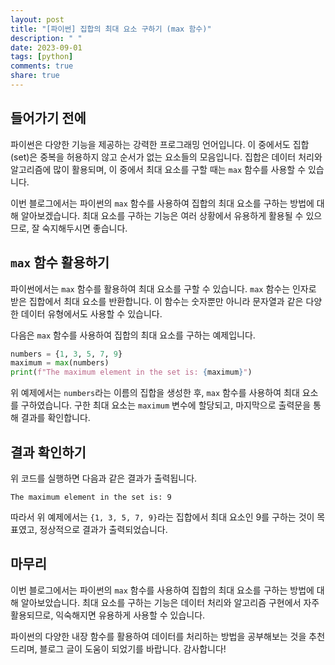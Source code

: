 ```yaml
---
layout: post
title: "[파이썬] 집합의 최대 요소 구하기 (max 함수)"
description: " "
date: 2023-09-01
tags: [python]
comments: true
share: true
---
```


## 들어가기 전에

파이썬은 다양한 기능을 제공하는 강력한 프로그래밍 언어입니다. 이 중에서도 집합(set)은 중복을 허용하지 않고 순서가 없는 요소들의 모음입니다. 집합은 데이터 처리와 알고리즘에 많이 활용되며, 이 중에서 최대 요소를 구할 때는 `max` 함수를 사용할 수 있습니다.

이번 블로그에서는 파이썬의 `max` 함수를 사용하여 집합의 최대 요소를 구하는 방법에 대해 알아보겠습니다. 최대 요소를 구하는 기능은 여러 상황에서 유용하게 활용될 수 있으므로, 잘 숙지해두시면 좋습니다.

## `max` 함수 활용하기

파이썬에서는 `max` 함수를 활용하여 최대 요소를 구할 수 있습니다. `max` 함수는 인자로 받은 집합에서 최대 요소를 반환합니다. 이 함수는 숫자뿐만 아니라 문자열과 같은 다양한 데이터 유형에서도 사용할 수 있습니다.

다음은 `max` 함수를 사용하여 집합의 최대 요소를 구하는 예제입니다.

```python
numbers = {1, 3, 5, 7, 9}
maximum = max(numbers)
print(f"The maximum element in the set is: {maximum}")
```

위 예제에서는 `numbers`라는 이름의 집합을 생성한 후, `max` 함수를 사용하여 최대 요소를 구하였습니다. 구한 최대 요소는 `maximum` 변수에 할당되고, 마지막으로 출력문을 통해 결과를 확인합니다.

## 결과 확인하기

위 코드를 실행하면 다음과 같은 결과가 출력됩니다.

```
The maximum element in the set is: 9
```

따라서 위 예제에서는 `{1, 3, 5, 7, 9}`라는 집합에서 최대 요소인 9를 구하는 것이 목표였고, 정상적으로 결과가 출력되었습니다.

## 마무리

이번 블로그에서는 파이썬의 `max` 함수를 사용하여 집합의 최대 요소를 구하는 방법에 대해 알아보았습니다. 최대 요소를 구하는 기능은 데이터 처리와 알고리즘 구현에서 자주 활용되므로, 익숙해지면 유용하게 사용할 수 있습니다.

파이썬의 다양한 내장 함수를 활용하여 데이터를 처리하는 방법을 공부해보는 것을 추천드리며, 블로그 글이 도움이 되었기를 바랍니다. 감사합니다!